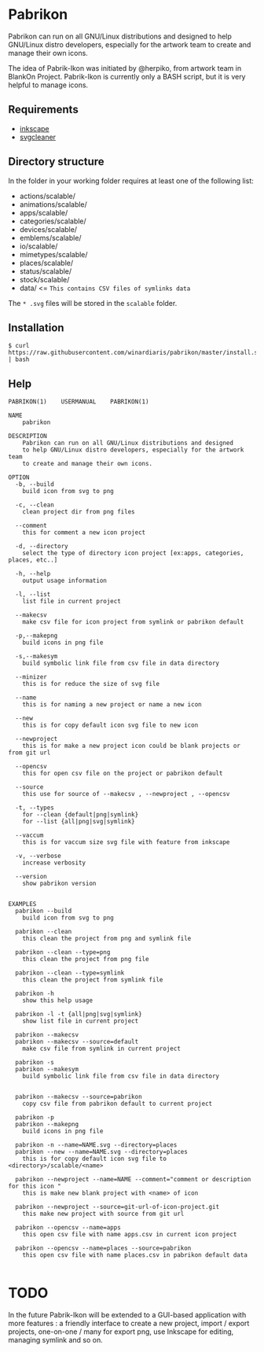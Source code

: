 # Pabrikon

Pabrikon can run on all GNU/Linux distributions and designed to help GNU/Linux distro developers, especially for the artwork team to create and manage their own icons.

The idea of Pabrik-Ikon was initiated by @herpiko, from artwork team in BlankOn Project. Pabrik-Ikon is currently only a BASH script, but it is very helpful to manage icons.

## Requirements

- [inkscape](https://inkscape.org/en/)
- [svgcleaner](https://sourceforge.net/projects/svgcleaner/)

## Directory structure

In the folder in your working folder requires at least one of the following list:

- actions/scalable/
- animations/scalable/
- apps/scalable/
- categories/scalable/
- devices/scalable/
- emblems/scalable/
- io/scalable/
- mimetypes/scalable/
- places/scalable/
- status/scalable/
- stock/scalable/
- data/					<= `This contains CSV files of symlinks data`

The `* .svg` files will be stored in the `scalable` folder.

## Installation

```
$ curl https://raw.githubusercontent.com/winardiaris/pabrikon/master/install.sh | bash
```

## Help

```
PABRIKON(1)    USERMANUAL    PABRIKON(1)

NAME
    pabrikon

DESCRIPTION
    Pabrikon can run on all GNU/Linux distributions and designed
    to help GNU/Linux distro developers, especially for the artwork team
    to create and manage their own icons.

OPTION
  -b, --build
    build icon from svg to png

  -c, --clean
    clean project dir from png files

  --comment
    this for comment a new icon project

  -d, --directory
    select the type of directory icon project [ex:apps, categories, places, etc..]

  -h, --help
    output usage information

  -l, --list
    list file in current project

  --makecsv
    make csv file for icon project from symlink or pabrikon default

  -p,--makepng
    build icons in png file

  -s,--makesym
    build symbolic link file from csv file in data directory

  --minizer
    this is for reduce the size of svg file

  --name
    this is for naming a new project or name a new icon

  --new
    this is for copy default icon svg file to new icon

  --newproject
    this is for make a new project icon could be blank projects or from git url

  --opencsv
    this for open csv file on the project or pabrikon default

  --source
    this use for source of --makecsv , --newproject , --opencsv

  -t, --types
    for --clean {default|png|symlink}
    for --list {all|png|svg|symlink}

  --vaccum
    this is for vaccum size svg file with feature from inkscape

  -v, --verbose
    increase verbosity

  --version
    show pabrikon version


EXAMPLES
  pabrikon --build
    build icon from svg to png

  pabrikon --clean
    this clean the project from png and symlink file

  pabrikon --clean --type=png
    this clean the project from png file

  pabrikon --clean --type=symlink
    this clean the project from symlink file

  pabrikon -h
    show this help usage

  pabrikon -l -t {all|png|svg|symlink}
    show list file in current project

  pabrikon --makecsv
  pabrikon --makecsv --source=default
    make csv file from symlink in current project

  pabrikon -s
  pabrikon --makesym
    build symbolic link file from csv file in data directory


  pabrikon --makecsv --source=pabrikon
    copy csv file from pabrikon default to current project

  pabrikon -p
  pabrikon --makepng
    build icons in png file

  pabrikon -n --name=NAME.svg --directory=places
  pabrikon --new --name=NAME.svg --directory=places
    this is for copy default icon svg file to <directory>/scalable/<name>

  pabrikon --newproject --name=NAME --comment="comment or description for this icon "
    this is make new blank project with <name> of icon

  pabrikon --newproject --source=git-url-of-icon-project.git
    this make new project with source from git url

  pabrikon --opencsv --name=apps
    this open csv file with name apps.csv in current icon project

  pabrikon --opencsv --name=places --source=pabrikon
    this open csv file with name places.csv in pabrikon default data


```

# TODO

In the future Pabrik-Ikon will be extended to a GUI-based application with more features : a friendly interface to create a new project, import / export projects, one-on-one / many for export png, use Inkscape for editing, managing symlink and so on.
